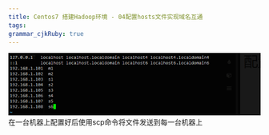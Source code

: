 ```yaml
---
title: Centos7 搭建Hadoop环境 - 04配置hosts文件实现域名互通
tags: 
grammar_cjkRuby: true
---
```



![enter description here][1]
在一台机器上配置好后使用scp命令将文件发送到每一台机器上

  [1]: ./images/1536235244760.jpg